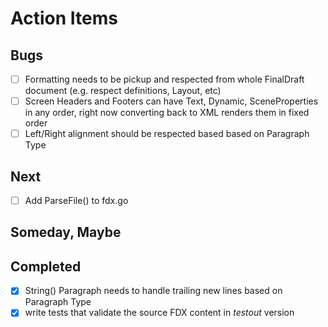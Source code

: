 
# Action Items

## Bugs

+ [ ] Formatting needs to be pickup and respected from whole FinalDraft document (e.g. respect definitions, Layout, etc)
+ [ ] Screen Headers and Footers can have Text, Dynamic, SceneProperties in any order, right now converting back to XML renders them in fixed order
+ [ ] Left/Right alignment should be respected based based on Paragraph Type

## Next

+ [ ] Add ParseFile() to fdx.go

## Someday, Maybe

## Completed

+ [x] String() Paragraph needs to handle trailing new lines based on Paragraph Type
+ [x] write tests that validate the source FDX content in _testout_ version
